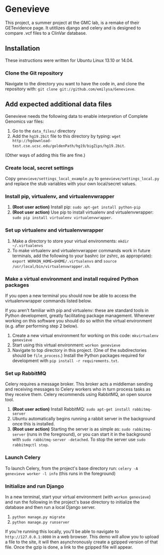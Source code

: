 Genevieve
=================================

This project, a summer project at the GMC lab, is a remake of their GETevidence page.
It utitlizes django and celery and is designed to compare .vcf files to a ClinVar database.

Installation
------------
These instructions were written for Ubuntu Linux 13.10 or 14.04.

### Clone the Git repository ###

Navigate to the directory you want to have the code in, and clone the
repository with: `git clone git://github.com/emilysa/Genevieve`.

## Add expected additional data files

Genevieve needs the following data to enable interpretion of Complete Genomics
var files:
1. Go to the `data_files/` directory
2. Add the `hg19.2bit` file to this directory by typing: `wget http://hgdownload-test.cse.ucsc.edu/goldenPath/hg19/bigZips/hg19.2bit`.

(Other ways of adding this file are fine.)

### Create local, secret settings ###

Copy `genevieve/settings_local_example.py` to `genevieve/settings_local.py` and
replace the stub variables with your own local/secret values.

### Install pip, virtualenv, and virtualenvwrapper ###

1. **(Root user action)** Install pip: `sudo apt-get install python-pip`
2. **(Root user action)** Use pip to install virtualenv and
virtualenvwrapper: `sudo pip install virtualenv virtualenvwrapper`.

### Set up virtualenv and virtualenvwrapper ###

1. Make a directory to store your virtual environments:
`mkdir ~/.virtualenvs`
2. To make virtualenv and virtualenvwrapper commands work in future
terminals, add the following to your bashrc (or zshrc, as appropriate):
`export WORKON_HOME=$HOME/.virtualenvs` and
`source /usr/local/bin/virtualenvwrapper.sh`.

### Make a virtual environment and install required Python packages ###

If you open a new terminal you should now be able to access the
virtualenvwrapper commands listed below.

If you aren't familiar with pip and virtualenv: these are standard tools
in Python development, greatly facilitating package management. Whenever
working on this software you should do so within the virtual environment
(e.g. after performing step 2 below).

1. Create a new virtual environment for working on this code:
`mkvirtualenv genevieve`
2. Start using this virtual environment:
`workon genevieve`
3. Navigate to top directory in this project. (One of the subdirectories
should be `file_process`.) Install the Python packages required for
development with `pip install -r requirements.txt`.

### Set up RabbitMQ ###

Celery requires a message broker. This broker acts a middleman sending
and receiving messages to Celery workers who in turn process tasks as
they receive them. Celery recommends using RabbitMQ, an open source
tool.

1. **(Root user action)** Install RabbitMQ:
`sudo apt-get install rabbitmq-server`
2. Ubuntu automatically begins running a rabbit server in the background
once this is installed.
3. **(Root user action)** Starting the server is as simple as:
`sudo rabbitmq-server` (runs in the foreground), or you can start it in
the background with `sudo rabbitmq-server -detached`. To stop the server
use `sudo rabbitmqctl stop`.

### Launch Celery ###

To launch Celery, from the project's base directory run:
`celery -A genevieve worker -l info`
(this runs in the foreground)

### Initialize and run Django ###

In a new terminal, start your virtual environment (with
`workon genevieve`) and run the following in the
project's base directory to initialize the database and then run a
local Django server.

1. `python manage.py migrate`
2. `python manage.py runserver`

If you're running this locally, you'll be able to navigate to
`http://127.0.0.1:8000` in a web browser. This demo will allow you to
upload a file to the site, it will then asynchronously create a
gzipped version of that file. Once the gzip is done, a link to the
gzipped file will appear.
